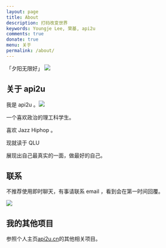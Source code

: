 ```yaml
---
layout: page
title: About
description: 打码改变世界
keywords: Youngje Lee, 荣基, api2u
comments: true
donate: true
menu: 关于
permalink: /about/
---
```


「夕阳无限好」
![](https://tva1.sinaimg.cn/large/007X8olVly1g8mf4yvxybj31400u01ky.jpg)


## 关于 api2u

我是 api2u 。![](https://tva1.sinaimg.cn/large/007X8olVly1g8mfiwjvucj3046038wej.jpg)

一个喜欢政治的理工科学生。

喜欢 Jazz Hiphop 。

现就读于 QLU 

展现出自己最真实的一面，做最好的自己。

## 联系

不推荐使用即时聊天，有事请联系 email ，看到会在第一时间回覆。


![](https://i.loli.net/2019/11/07/HGzNXroKaUymqIw.jpg)



## 我的其他项目

 参照个人主页[api2u.cn](http://api2u.cn)的其他相关项目。